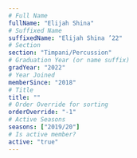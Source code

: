 ```yaml
---
# Full Name
fullName: "Elijah Shina"
# Suffixed Name
suffixedName: "Elijah Shina ’22"
# Section
section: "Timpani/Percussion"
# Graduation Year (or name suffix)
gradYear: "2022"
# Year Joined
memberSince: "2018"
# Title
title: ""
# Order Override for sorting
orderOverride: "-1"
# Active Seasons
seasons: ["2019/20"]
# Is active member?
active: "true"
---
```


